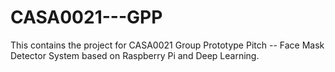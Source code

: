 # CASA0021---GPP
This contains the project for CASA0021 Group Prototype Pitch -- Face Mask Detector System based on Raspberry Pi and Deep Learning.
